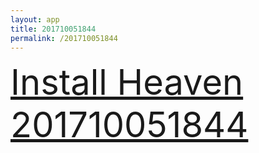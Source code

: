 ```yaml
---
layout: app
title: 201710051844
permalink: /201710051844
---
```

<div class="pure-g">
    <div class="pure-u-1-1" style="font-size: 4em">
        <a class="pure-button-primary" href="itms-services://?action=download-manifest&url=https%3A%2F%2Flitsungyisigono.github.io%2FTestScript%2Fmanifests%2F201710051844.plist"><i class="fa fa-download" aria-hidden="true"></i>Install Heaven 201710051844</a>
    </div>
</div>
